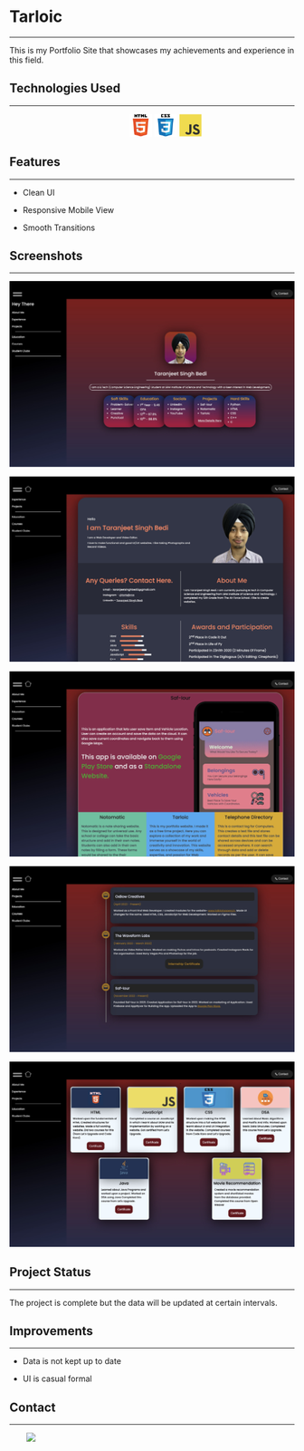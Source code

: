 <h1>Tarloic</h1>
<hr><p>This is my Portfolio Site that showcases my achievements and experience in this field.</p><h2>Technologies Used</h2>
<hr><ul>
<ul align="center">
<img src="https://raw.githubusercontent.com/devicons/devicon/master/icons/html5/html5-original-wordmark.svg" alt="html5" width="40" height="40"/>

<img src="https://raw.githubusercontent.com/devicons/devicon/master/icons/css3/css3-original-wordmark.svg" alt="css3" width="40" height="40"/>

<img src="https://raw.githubusercontent.com/devicons/devicon/master/icons/javascript/javascript-original.svg" alt="javascript" width="40" height="40"/> 
</ul>
</ul><h2>Features</h2>
<hr><ul>
<li>Clean UI</li>
</ul><ul>
<li>Responsive Mobile View</li>
</ul><ul>
<li>Smooth Transitions</li>
</ul><h2>Screenshots</h2>
<hr><p><img src="readme/1.jpg" alt=""></p><p><img src="readme/2.jpg" alt=""></p><p><img src="readme/3.jpg" alt=""></p><p><img src="readme/4.jpg" alt=""><p><img src="readme/5.jpg" alt=""></p></p><h2>Project Status</h2>
<hr><p>The project is complete but the data will be updated at certain intervals.</p><h2>Improvements</h2>
<hr><ul>
<li>Data is not kept up to date</li>
</ul><ul>
<li>UI is casual formal</li>
</ul><h2>Contact</h2>
<hr><p><span style="margin-right: 30px;"></span><a href="https://www.linkedin.com/in/tartej/"><img target="_blank" src="https://cdn.jsdelivr.net/gh/devicons/devicon/icons/linkedin/linkedin-original.svg" style="width: 10%;"></a></p>
